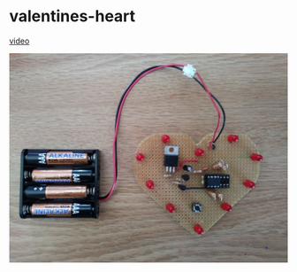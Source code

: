 # valentines-heart
 
[video](https://photos.app.goo.gl/dCc1qWgqSjMADCRw8)

![board](https://github.com/michaeljrosa/valentines-heart/blob/master/img.jpg)